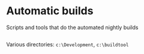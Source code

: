 # Automatic builds
Scripts and tools that do the automated nightly builds

## 
Various directories: `c:\Development`, `c:\buildtool`